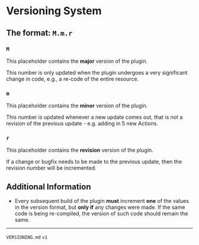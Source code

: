 # Versioning System

## The format: `M.m.r`

### `M`

This placeholder contains the **major** version of the plugin.

This number is only updated when the plugin undergoes a very significant change in code, e.g., a re-code of the entire
resource.

### `m`

This placeholder contains the **minor** version of the plugin.

This number is updated whenever a new update comes out, that is not a revision of the previous update - e.g. adding in 5
new Actions.

### `r`

This placeholder contains the **revision** version of the plugin.

If a change or bugfix needs to be made to the previous update, then the revision number will be incremented.

## Additional Information

* Every subsequent build of the plugin **must** increment **one** of the values in the version format, but **only if**
  any changes were made. If the same code is being re-compiled, the version of such code should remain the same.

***

`VERSIONING.md` `v1`